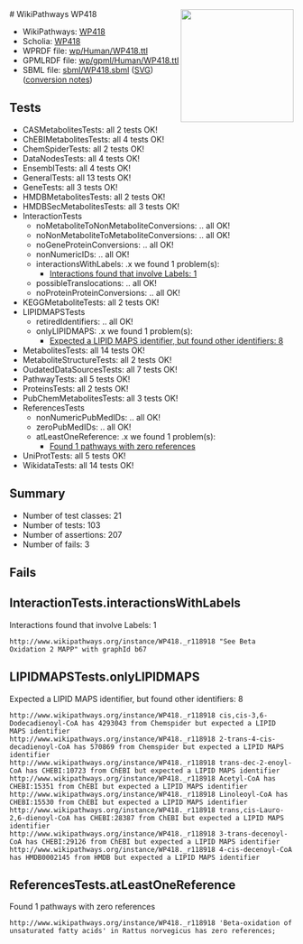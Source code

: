 <img style="float: right; width: 200px" src="../logo.png" />
# WikiPathways WP418

* WikiPathways: [WP418](https://identifiers.org/wikipathways:WP418)
* Scholia: [WP418](https://scholia.toolforge.org/wikipathways/WP418)
* WPRDF file: [wp/Human/WP418.ttl](../wp/Human/WP418.ttl)
* GPMLRDF file: [wp/gpml/Human/WP418.ttl](../wp/gpml/Human/WP418.ttl)
* SBML file: [sbml/WP418.sbml](../sbml/WP418.sbml) ([SVG](../sbml/WP418.svg)) ([conversion notes](../sbml/WP418.txt))

## Tests
* CASMetabolitesTests: all 2 tests OK!
* ChEBIMetabolitesTests: all 4 tests OK!
* ChemSpiderTests: all 2 tests OK!
* DataNodesTests: all 4 tests OK!
* EnsemblTests: all 4 tests OK!
* GeneralTests: all 13 tests OK!
* GeneTests: all 3 tests OK!
* HMDBMetabolitesTests: all 2 tests OK!
* HMDBSecMetabolitesTests: all 3 tests OK!
* InteractionTests
    * noMetaboliteToNonMetaboliteConversions: .. all OK!
    * noNonMetaboliteToMetaboliteConversions: .. all OK!
    * noGeneProteinConversions: .. all OK!
    * nonNumericIDs: .. all OK!
    * interactionsWithLabels: .x we found 1 problem(s):
        * [Interactions found that involve Labels: 1](#630d2678)
    * possibleTranslocations: .. all OK!
    * noProteinProteinConversions: .. all OK!
* KEGGMetaboliteTests: all 2 tests OK!
* LIPIDMAPSTests
    * retiredIdentifiers: .. all OK!
    * onlyLIPIDMAPS: .x we found 1 problem(s):
        * [Expected a LIPID MAPS identifier, but found other identifiers: 8](#48cc60bf)
* MetabolitesTests: all 14 tests OK!
* MetaboliteStructureTests: all 2 tests OK!
* OudatedDataSourcesTests: all 7 tests OK!
* PathwayTests: all 5 tests OK!
* ProteinsTests: all 2 tests OK!
* PubChemMetabolitesTests: all 3 tests OK!
* ReferencesTests
    * nonNumericPubMedIDs: .. all OK!
    * zeroPubMedIDs: .. all OK!
    * atLeastOneReference: .x we found 1 problem(s):
        * [Found 1 pathways with zero references](#35eb778e)
* UniProtTests: all 5 tests OK!
* WikidataTests: all 14 tests OK!


## Summary

* Number of test classes: 21
* Number of tests: 103
* Number of assertions: 207
* Number of fails: 3

## Fails

<a name="630d2678" />

## InteractionTests.interactionsWithLabels

Interactions found that involve Labels: 1
```
http://www.wikipathways.org/instance/WP418._r118918 "See Beta Oxidation 2 MAPP" with graphId b67
```

<a name="48cc60bf" />

## LIPIDMAPSTests.onlyLIPIDMAPS

Expected a LIPID MAPS identifier, but found other identifiers: 8
```
http://www.wikipathways.org/instance/WP418._r118918 cis,cis-3,6-Dodecadienoyl-CoA has 4293043 from Chemspider but expected a LIPID MAPS identifier
http://www.wikipathways.org/instance/WP418._r118918 2-trans-4-cis-decadienoyl-CoA has 570869 from Chemspider but expected a LIPID MAPS identifier
http://www.wikipathways.org/instance/WP418._r118918 trans-dec-2-enoyl-CoA has CHEBI:10723 from ChEBI but expected a LIPID MAPS identifier
http://www.wikipathways.org/instance/WP418._r118918 Acetyl-CoA has CHEBI:15351 from ChEBI but expected a LIPID MAPS identifier
http://www.wikipathways.org/instance/WP418._r118918 Linoleoyl-CoA has CHEBI:15530 from ChEBI but expected a LIPID MAPS identifier
http://www.wikipathways.org/instance/WP418._r118918 trans,cis-Lauro-2,6-dienoyl-CoA has CHEBI:28387 from ChEBI but expected a LIPID MAPS identifier
http://www.wikipathways.org/instance/WP418._r118918 3-trans-decenoyl-CoA has CHEBI:29126 from ChEBI but expected a LIPID MAPS identifier
http://www.wikipathways.org/instance/WP418._r118918 4-cis-decenoyl-CoA has HMDB0002145 from HMDB but expected a LIPID MAPS identifier
```

<a name="35eb778e" />

## ReferencesTests.atLeastOneReference

Found 1 pathways with zero references
```
http://www.wikipathways.org/instance/WP418._r118918 'Beta-oxidation of unsaturated fatty acids' in Rattus norvegicus has zero references; 
```

